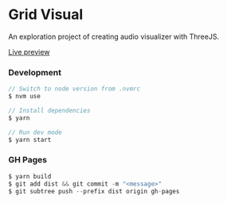 # Grid Visual

An exploration project of creating audio visualizer with ThreeJS.

[Live preview](https://davidlazic.github.io/explore-grid-visual/index.html)

### Development

```js
// Switch to node version from .nvmrc
$ nvm use

// Install dependencies
$ yarn 

// Run dev mode
$ yarn start
```

### GH Pages

```js
$ yarn build
$ git add dist && git commit -m "<message>"
$ git subtree push --prefix dist origin gh-pages
```